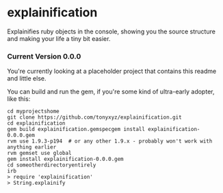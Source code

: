 # explainification #

Explainifies ruby objects in the console, showing you the source structure and making your life a tiny bit easier.

### Current Version 0.0.0 #

You're currently looking at a placeholder project that contains this readme and little else.

You can build and run the gem, if you're some kind of ultra-early adopter, like this:

    cd myprojectshome
    git clone https://github.com/tonyxyz/explainification.git
    cd explainification
    gem build explainification.gemspecgem install explainification-0.0.0.gem
    rvm use 1.9.3-p194  # or any other 1.9.x - probably won't work with anything earlier
    rvm gemset use global
    gem install explainification-0.0.0.gem
    cd someotherdirectoryentirely
    irb
    > require 'explainification'
    > String.explainify

